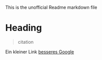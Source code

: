 This is the unofficial Readme markdown file
# Heading
> citation

Ein kleiner Link [besseres Google](scholar.google.com)